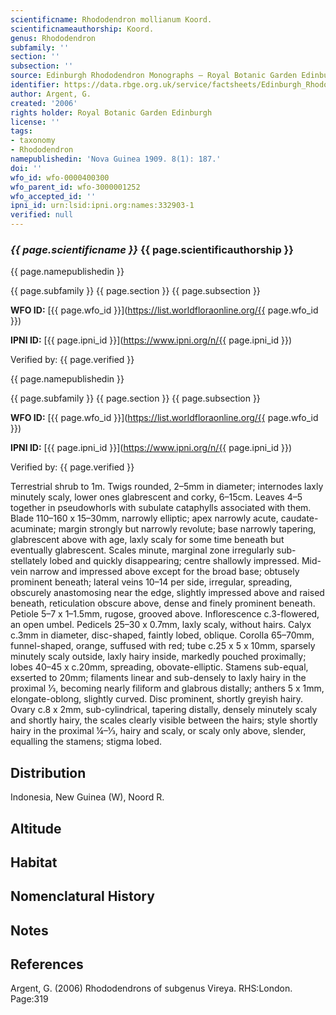 ```yaml
---
scientificname: Rhododendron mollianum Koord.
scientificnameauthorship: Koord.
genus: Rhododendron
subfamily: ''
section: ''
subsection: ''
source: Edinburgh Rhododendron Monographs – Royal Botanic Garden Edinburgh
identifier: https://data.rbge.org.uk/service/factsheets/Edinburgh_Rhododendron_Monographs.xhtml
author: Argent, G.
created: '2006'
rights holder: Royal Botanic Garden Edinburgh
license: ''
tags:
- taxonomy
- Rhododendron
namepublishedin: 'Nova Guinea 1909. 8(1): 187.'
doi: ''
wfo_id: wfo-0000400300
wfo_parent_id: wfo-3000001252
wfo_accepted_id: ''
ipni_id: urn:lsid:ipni.org:names:332903-1
verified: null
---
```

### _{{ page.scientificname }}_ {{ page.scientificauthorship }}
 {{ page.namepublishedin }}

{{ page.subfamily }} {{ page.section }} {{ page.subsection }}

**WFO ID:** [{{ page.wfo_id }}](https://list.worldfloraonline.org/{{ page.wfo_id }})

**IPNI ID:** [{{ page.ipni_id }}](https://www.ipni.org/n/{{ page.ipni_id }})

Verified by: {{ page.verified }}

 {{ page.namepublishedin }}

{{ page.subfamily }} {{ page.section }} {{ page.subsection }}

**WFO ID:** [{{ page.wfo_id }}](https://list.worldfloraonline.org/{{ page.wfo_id }})

**IPNI ID:** [{{ page.ipni_id }}](https://www.ipni.org/n/{{ page.ipni_id }})

Verified by: {{ page.verified }}



Terrestrial shrub to 1m. Twigs rounded, 2–5mm in diameter; internodes laxly minutely scaly, lower ones glabrescent and corky, 6–15cm. Leaves 4–5 together in pseudo­whorls with subulate cataphylls associated with them. Blade 110–160 x 15–30mm, narrowly elliptic; apex narrowly acute, caudate-acuminate; margin strongly but narrowly revolute; base narrowly tapering, glabrescent above with age, laxly scaly for some time beneath but eventually glabrescent. Scales minute, marginal zone irregularly sub-stellately lobed and quickly disappearing; centre shallowly impressed. Mid-vein narrow and impressed above except for the broad base; obtusely prominent beneath; lateral veins 10–14 per side, irregular, spreading, obscurely anastomosing near the edge, slightly impressed above and raised beneath, reticulation obscure above, dense and finely prominent beneath. Petiole 5–7 x 1–1.5mm, rugose, grooved above. Inflorescence c.3-flowered, an open umbel. Pedicels 25–30 x 0.7mm, laxly scaly, without hairs. Calyx c.3mm in diameter, disc-shaped, faintly lobed, oblique. Corolla 65–70mm, funnel-shaped, orange, suffused with red; tube c.25 x 5 x 10mm, sparsely minutely scaly outside, laxly hairy inside, markedly pouched proximally; lobes 40–45 x c.20mm, spreading, obovate-elliptic. Stamens sub-equal, exserted to 20mm; filaments linear and sub-densely to laxly hairy in the proximal 1⁄3, becoming nearly filiform and glabrous distally; anthers 5 x 1mm, elongate-oblong, slightly curved. Disc prominent, shortly greyish hairy. Ovary c.8 x 2mm, sub-cylindrical, tapering distally, densely minutely scaly and shortly hairy, the scales clearly visible between the hairs; style shortly hairy in the proximal ¼–1⁄3, hairy and scaly, or scaly only above, slender, equalling the stamens; stigma lobed.

## Distribution
Indonesia, New Guinea (W), Noord R.

## Altitude


## Habitat


## Nomenclatural History

                       
## Notes


## References

Argent, G. (2006) Rhododendrons of subgenus Vireya. RHS:London. Page:319
